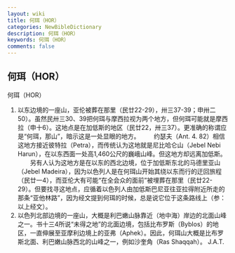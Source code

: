 ```yaml
---
layout: wiki
title: 何珥（HOR）
categories: NewBibleDictionary
description: 何珥（HOR）
keywords: 何珥（HOR）
comments: false
---
```


## 何珥（HOR）



何珥（HOR）
1. 以东边境的一座山，亚伦被葬在那里（民廿22-29），卅三37-39；申卅二50）。虽然民卅三30、39把何珥与摩西拉视为两个地方，但何珥可能就是摩西拉（申十6）。这地点是在加低斯的地区（民廿22，卅三37）。更准确的称谓应是“何珥，那山”，暗示这是一处显眼的地方。
　　约瑟夫（Ant. 4. 82）相信这地方接近彼特拉（Petra），而传统认为这地就是尼比哈仑山（Jebel Nebi Harun），在以东西面一处高1,460公尺的巍峨山峰。但这地方却远离加低斯。
　　另有人认为这地方是在以东的西北边境，位于加低斯东北的马德里亚山（Jebel Madeira），因为以色列人是在何珥山开始其绕以东而行的迂回旅程（民廿一4），而亚伦大有可能“在全会众的面前”被埋葬在那里（民廿22-29）。但要找寻这地点，应循着以色列人由加低斯巴尼亚往亚拉得附近所走的那条“亚他林路”，因为经文提到何珥的时候，总是说它位于这条路线上（参：以上经文）。
2. 以色列北部边境的一座山，大概是利巴嫩山脉靠近（地中海）岸边的北面山峰之一。书十三4所说“未得之地”的北面边境，包括比布罗斯（Byblos）的地区，一直伸展至亚摩利边境上的亚弗（Aphek）。因此，何珥山大概是比布罗斯北面、利巴嫩山脉西北的山峰之一，例如沙奎角（Ras Shaqqah）。
J.A.T.




